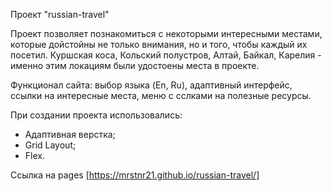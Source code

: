 Проект "russian-travel"

Проект позволяет познакомиться с некоторыми интересными местами, которые дойстойны не только внимания, но и того, чтобы каждый их посетил.
Куршская коса, Кольский полустров, Алтай, Байкал, Карелия - именно этим локациям были удостоены места в проекте.

Функционал сайта: выбор языка (En, Ru), адаптивный интерфейс, ссылки на интересные места, меню с сслками на полезные ресурсы.

При создании проекта использовались:
- Адаптивная верстка;
- Grid Layout;
- Flex.

Ссылка на pages [https://mrstnr21.github.io/russian-travel/]